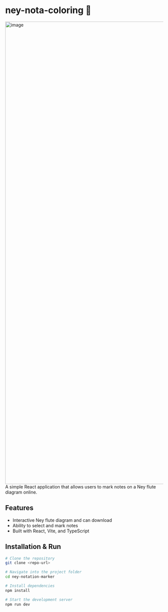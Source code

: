 # ney-nota-coloring 🎼  
<img width="1468" alt="image" src="https://github.com/user-attachments/assets/d550af51-f0df-4890-b31c-d957e34a9e26" />
A simple React application that allows users to mark notes on a Ney flute diagram online.

## Features  
- Interactive Ney flute diagram and can download
- Ability to select and mark notes  
- Built with React, Vite, and TypeScript  

## Installation & Run  

```sh
# Clone the repository
git clone <repo-url>

# Navigate into the project folder
cd ney-notation-marker

# Install dependencies
npm install

# Start the development server
npm run dev

